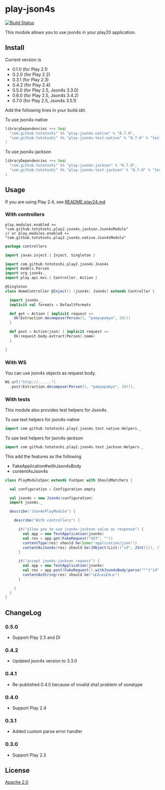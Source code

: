 # play-json4s

[![Build Status](https://travis-ci.org/tototoshi/play-json4s.png)](https://travis-ci.org/tototoshi/play-json4s)

This module allows you to use json4s in your play20 application.


## Install
Current version is

  - 0.1.0 (for Play 2.1)
  - 0.2.0 (for Play 2.2)
  - 0.3.1 (for Play 2.3)
  - 0.4.2 (for Play 2.4)
  - 0.5.0 (for Play 2.5, Json4s 3.3.0)
  - 0.6.0 (for Play 2.5, Json4s 3.4.2)
  - 0.7.0 (for Play 2.5, Json4s 3.5.1)

Add the following lines in your build.sbt.

To use json4s-native
```scala
libraryDependencies ++= Seq(
  "com.github.tototoshi" %% "play-json4s-native" % "0.7.0",
  "com.github.tototoshi" %% "play-json4s-test-native" % "0.7.0" % "test"
)
```

To use json4s-jackson
```scala
libraryDependencies ++= Seq(
  "com.github.tototoshi" %% "play-json4s-jackson" % "0.7.0",
  "com.github.tototoshi" %% "play-json4s-test-jackson" % "0.7.0" % "test"
)
```

## Usage

If you are using Play 2.4, see [README.play24.md](./README.play24.md)

### With controllers

```
play.modules.enabled += "com.github.tototoshi.play2.json4s.jackson.Json4sModule"
// or play.modules.enabled += "com.github.tototoshi.play2.json4s.native.Json4sModule"
```

```scala
package controllers

import javax.inject.{ Inject, Singleton }

import com.github.tototoshi.play2.json4s.Json4s
import models.Person
import org.json4s._
import play.api.mvc.{ Controller, Action }

@Singleton
class HomeController @Inject() (json4s: Json4s) extends Controller {

  import json4s._
  implicit val formats = DefaultFormats

  def get = Action { implicit request =>
    Ok(Extraction.decompose(Person(1, "pamyupamyu", 20)))
  }

  def post = Action(json) { implicit request =>
    Ok(request.body.extract[Person].name)
  }

}
```

### With WS

You can use json4s objects as request body.

```scala
WS.url("http://......")
  .post(Extraction.decompose(Person(1, "pamyupamyu", 20))),
```

### With tests

This module also provides test helpers for Json4s.

To use test helpers for json4s-native

```scala
import com.github.tototoshi.play2.json4s.test.native.Helpers._
```

To use test helpers for json4s-jackson

```scala
import com.github.tototoshi.play2.json4s.test.jackson.Helpers._
```

This add the features as the following
- FakeApplication#withJson4sBody
- contentAsJson4s


```scala
class PlayModuleSpec extends FunSpec with ShouldMatchers {

  val configuration = Configuration.empty

  val json4s = new Json4s(configuration)
  import json4s._

  describe("Json4sPlayModule") {

    describe("With controllers") {

      it("allow you to use json4s-jackson value as response") {
        val app = new TestApplication(json4s)
        val res = app.get(FakeRequest("GET", ""))
        contentType(res) should be(Some("application/json"))
        contentAsJson4s(res) should be(JObject(List(("id", JInt(1)), ("name", JString("ぱみゅぱみゅ")), ("age", JInt(20)))))
      }

      it("accept json4s-jackson request") {
        val app = new TestApplication(json4s)
        val res = app.post(FakeRequest().withJson4sBody(parse("""{"id":1,"name":"ぱみゅぱみゅ","age":20}""")))
        contentAsString(res) should be("ぱみゅぱみゅ")
      }

    }
  }
}
```

## ChangeLog

### 0.5.0
 - Support Play 2.5 and DI

### 0.4.2
 - Updated json4s version to 3.3.0

### 0.4.1
 - Re-published 0.4.0 because of invalid sha1 problem of sonatype

### 0.4.0
 - Support Play 2.4

### 0.3.1
 - Added custom parse error handler

### 0.3.0
 - Support Play 2.3

## License
[Apache 2.0](http://www.apache.org/licenses/LICENSE-2.0)
